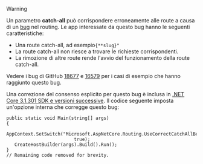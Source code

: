 > [!WARNING]
> Un parametro **catch-all** può corrispondere erroneamente alle route a causa di un [bug](https://github.com/dotnet/aspnetcore/issues/18677) nel routing. Le app interessate da questo bug hanno le seguenti caratteristiche:
>
> * Una route catch-all, ad esempio`{**slug}"`
> * La route catch-all non riesce a trovare le richieste corrispondenti.
> * La rimozione di altre route rende l'avvio del funzionamento della route catch-all.
>
> Vedere i bug di GitHub [18677](https://github.com/dotnet/aspnetcore/issues/18677) e [16579](https://github.com/dotnet/aspnetcore/issues/16579) per i casi di esempio che hanno raggiunto questo bug.
>
> Una correzione del consenso esplicito per questo bug è inclusa in [.NET Core 3.1.301 SDK e versioni successive](https://dotnet.microsoft.com/download/dotnet-core/3.1). Il codice seguente imposta un'opzione interna che corregge questo bug:
>
>```
>public static void Main(string[] args)
>{
>    AppContext.SetSwitch("Microsoft.AspNetCore.Routing.UseCorrectCatchAllBehavior", 
>                          true);
>    CreateHostBuilder(args).Build().Run();
>}
>// Remaining code removed for brevity.
>```